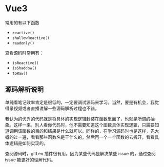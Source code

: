 # Vue3

常用的有以下函数

- `reactive()`
- `shallowReactive()`
- `readonly()`

查看源码时常用有：

- `isReactive()`
- `isShaddow()`
- `toRaw()`

## 源码解析说明

单纯看笔记效率肯定是很低的，一定要调试源码来学习。当然，要是有机会，我觉得录视频或者直播讲解一些源码解析过程也不错。

我认为的优秀的代码就是将具体的实现逻辑封装在函数里面了，也就是所谓的抽象。这样一来，别人看你代码时，他不需要知道这个函数具体实现逻辑，只需要知道调用该函数的目的和结果是什么就可以。同样的，在学习源码时也是这样，先大概的过一遍，看看那些函数名是干什么的，然后再一个一个函数的去拆开，看看具体逻辑是如何实现的。

查阅源码时，gitLen 插件很有用，因为某些代码是解决某些 issue 的，通过查阅 issue 能更好的理解代码。
